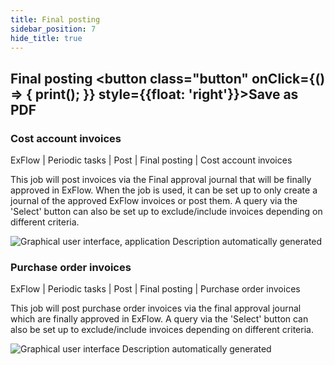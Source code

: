 ```yaml
---
title: Final posting
sidebar_position: 7
hide_title: true
---
```

## Final posting <button class="button" onClick={() => { print(); }} style={{float: 'right'}}>Save as PDF</button>

### Cost account invoices

ExFlow \| Periodic tasks \| Post \| Final posting \| Cost account invoices

This job will post invoices via the Final approval journal that will be finally approved in ExFlow. When the job is used, it can be set up to only create a journal of the approved ExFlow invoices or post them. A query via the 'Select' button can also be set up to exclude/include invoices depending on different criteria.

![Graphical user interface, application Description automatically generated](@site/static/img/media/image127.png)

### Purchase order invoices

ExFlow \| Periodic tasks \| Post \| Final posting \| Purchase order invoices

This job will post purchase order invoices via the final approval journal which are finally approved in ExFlow. A query via the 'Select' button can also be set up to exclude/include invoices depending on different criteria.

![Graphical user interface Description automatically generated](@site/static/img/media/image128.png)

